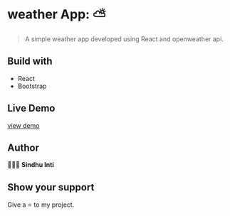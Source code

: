 # weather App: ⛅

> A simple weather app developed using React and openweather api.

## Build with 
- React
- Bootstrap

## Live Demo

[view demo](https://eclectic-pegasus-4efe32.netlify.app/)


## Author 

👩🏻‍💻  **Sindhu Inti**

## Show your support

Give a ⭐ to my project.
